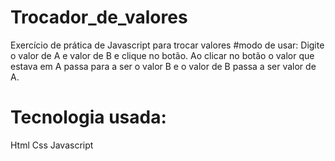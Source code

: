 # Trocador_de_valores
Exercício de prática de Javascript para trocar valores
#modo de usar:
  Digite o valor de A e valor de B e clique no botão. 
  Ao clicar no botão o valor que estava em A passa para a ser o valor B e o valor de B passa a ser valor de A.
# Tecnologia usada:
  Html
  Css
  Javascript 
